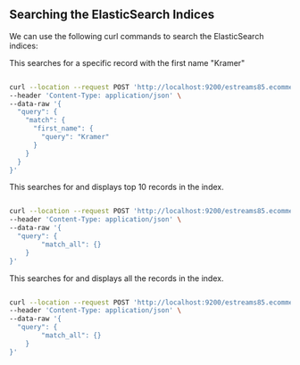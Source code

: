 
## Searching the ElasticSearch Indices

We can use the following curl commands to search the ElasticSearch indices:

This searches for a specific record with the first name "Kramer"

```bash

curl --location --request POST 'http://localhost:9200/estreams85.ecommerce.customers/_search' \
--header 'Content-Type: application/json' \
--data-raw '{
  "query": {
    "match": {
      "first_name": {
        "query": "Kramer"
      }
    }
  }
}'

```

This searches for and displays top 10 records in the index.

```bash

curl --location --request POST 'http://localhost:9200/estreams85.ecommerce.customers/_search' \
--header 'Content-Type: application/json' \
--data-raw '{
  "query": {
        "match_all": {}
    }
}'

```

This searches for and displays all the records in the index.

```bash

curl --location --request POST 'http://localhost:9200/estreams85.ecommerce.customers/_search?from=0&size=1024' \
--header 'Content-Type: application/json' \
--data-raw '{
  "query": {
        "match_all": {}
    }
}'

```